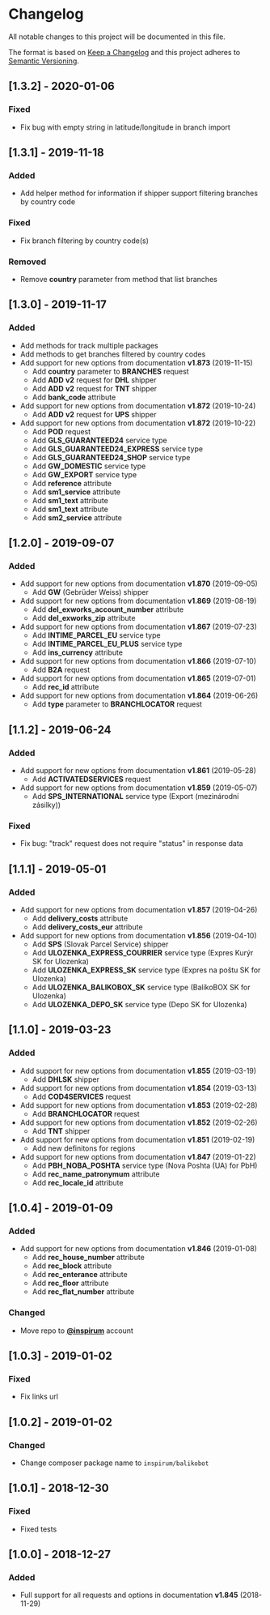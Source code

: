 # Changelog

All notable changes to this project will be documented in this file.

The format is based on [Keep a Changelog](http://keepachangelog.com/en/1.0.0/)
and this project adheres to [Semantic Versioning](http://semver.org/spec/v2.0.0.html).


## [1.3.2] - 2020-01-06
### Fixed
- Fix bug with empty string in latitude/longitude in branch import


## [1.3.1] - 2019-11-18
### Added
- Add helper method for information if shipper support filtering branches by country code
### Fixed
- Fix branch filtering by country code(s)
### Removed
- Remove **country** parameter from method that list branches


## [1.3.0] - 2019-11-17
### Added
- Add methods for track multiple packages
- Add methods to get branches filtered by country codes
- Add support for new options from documentation **v1.873** (2019-11-15)    
    - Add **country** parameter to **BRANCHES** request
    - Add **ADD** **v2** request for **DHL** shipper
    - Add **ADD** **v2** request for **TNT** shipper
    - Add **bank_code** attribute
- Add support for new options from documentation **v1.872** (2019-10-24)    
    - Add **ADD** **v2** request for **UPS** shipper
- Add support for new options from documentation **v1.872** (2019-10-22)    
    - Add **POD** request
    - Add **GLS_GUARANTEED24** service type
    - Add **GLS_GUARANTEED24_EXPRESS** service type
    - Add **GLS_GUARANTEED24_SHOP** service type
    - Add **GW_DOMESTIC** service type
    - Add **GW_EXPORT** service type
    - Add **reference** attribute
    - Add **sm1_service** attribute
    - Add **sm1_text** attribute
    - Add **sm1_text** attribute
    - Add **sm2_service** attribute


## [1.2.0] - 2019-09-07
### Added
- Add support for new options from documentation **v1.870** (2019-09-05)    
    - Add **GW** (Gebrüder Weiss) shipper
- Add support for new options from documentation **v1.869** (2019-08-19)    
    - Add **del_exworks_account_number** attribute
    - Add **del_exworks_zip** attribute
- Add support for new options from documentation **v1.867** (2019-07-23)    
    - Add **INTIME_PARCEL_EU** service type
    - Add **INTIME_PARCEL_EU_PLUS** service type
    - Add **ins_currency** attribute
- Add support for new options from documentation **v1.866** (2019-07-10)    
    - Add **B2A** request
- Add support for new options from documentation **v1.865** (2019-07-01)    
    - Add **rec_id** attribute
- Add support for new options from documentation **v1.864** (2019-06-26)
    - Add **type** parameter to **BRANCHLOCATOR** request


## [1.1.2] - 2019-06-24
### Added
- Add support for new options from documentation **v1.861** (2019-05-28)
    - Add **ACTIVATEDSERVICES** request
- Add support for new options from documentation **v1.859** (2019-05-07)
    - Add **SPS_INTERNATIONAL** service type (Export (mezinárodní zásilky))
### Fixed
- Fix bug: "track" request does not require "status" in response data


## [1.1.1] - 2019-05-01
### Added
- Add support for new options from documentation **v1.857** (2019-04-26)
    - Add **delivery_costs** attribute
    - Add **delivery_costs_eur** attribute
- Add support for new options from documentation **v1.856** (2019-04-10)
    - Add **SPS** (Slovak Parcel Service) shipper
    - Add **ULOZENKA_EXPRESS_COURRIER** service type (Expres Kurýr SK for Ulozenka)
    - Add **ULOZENKA_EXPRESS_SK** service type (Expres na poštu SK for Ulozenka)
    - Add **ULOZENKA_BALIKOBOX_SK** service type (BalíkoBOX SK for Ulozenka)
    - Add **ULOZENKA_DEPO_SK** service type (Depo SK for Ulozenka)


## [1.1.0] - 2019-03-23
### Added
- Add support for new options from documentation **v1.855** (2019-03-19)
    - Add **DHLSK** shipper
- Add support for new options from documentation **v1.854** (2019-03-13)
    - Add **COD4SERVICES** request
- Add support for new options from documentation **v1.853** (2019-02-28)
    - Add **BRANCHLOCATOR** request
- Add support for new options from documentation **v1.852** (2019-02-26)
    - Add **TNT** shipper
- Add support for new options from documentation **v1.851** (2019-02-19)
    - Add new definitons for regions
- Add support for new options from documentation **v1.847** (2019-01-22)
    - Add **PBH_NOBA_POSHTA** service type (Nova Poshta (UA) for PbH)
    - Add **rec_name_patronymum** attribute
    - Add **rec_locale_id** attribute


## [1.0.4] - 2019-01-09
### Added
- Add support for new options from documentation **v1.846** (2019-01-08)
    - Add **rec_house_number** attribute
    - Add **rec_block** attribute
    - Add **rec_enterance** attribute
    - Add **rec_floor** attribute
    - Add **rec_flat_number** attribute  
### Changed
- Move repo to [**@inspirum**](https://github.com/inspirum) account


## [1.0.3] - 2019-01-02
### Fixed
- Fix links url


## [1.0.2] - 2019-01-02
### Changed
- Change composer package name to `inspirum/balikobot`


## [1.0.1] - 2018-12-30
### Fixed
- Fixed tests


## [1.0.0] - 2018-12-27
### Added
- Full support for all requests and options in documentation **v1.845** (2018-11-29)
